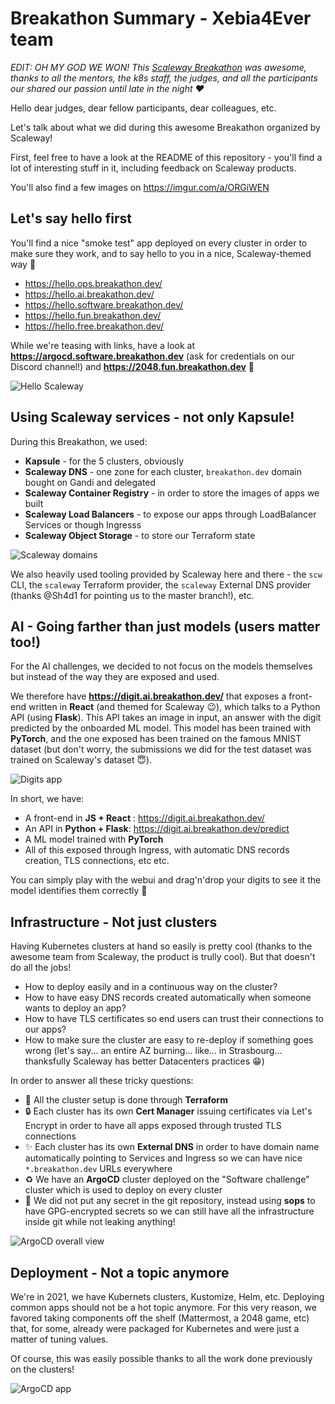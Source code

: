 # Breakathon Summary - Xebia4Ever team

_EDIT: OH MY GOD WE WON! This [Scaleway
Breakathon](https://www.scaleway.com/en/breakathon/) was awesome, thanks to all
the mentors, the k8s staff, the judges, and all the participants our shared our
passion until late in the night ♥_

Hello dear judges, dear fellow participants, dear colleagues, etc.

Let's talk about what we did during this awesome Breakathon organized by
Scaleway!

First, feel free to have a look at the README of this repository - you'll find
a lot of interesting stuff in it, including feedback on Scaleway products.

You'll also find a few images on <https://imgur.com/a/ORGiWEN>

## Let's say hello first

You'll find a nice "smoke test" app deployed on every cluster in order to make
sure they work, and to say hello to you in a nice, Scaleway-themed way 🙂

- <https://hello.ops.breakathon.dev/>
- <https://hello.ai.breakathon.dev/>
- <https://hello.software.breakathon.dev/>
- <https://hello.fun.breakathon.dev/>
- <https://hello.free.breakathon.dev/>

While we're teasing with links, have a look at
**<https://argocd.software.breakathon.dev>** (ask for credentials on our
Discord channel!) and **<https://2048.fun.breakathon.dev>** 🎉

![Hello Scaleway](https://i.imgur.com/OXIeleL.png)

## Using Scaleway services - not only Kapsule!

During this Breakathon, we used:

- **Kapsule** - for the 5 clusters, obviously
- **Scaleway DNS** - one zone for each cluster, `breakathon.dev` domain bought on
  Gandi and delegated
- **Scaleway Container Registry** - in order to store the images of apps we
  built
- **Scaleway Load Balancers** - to expose our apps through LoadBalancer
  Services or though Ingresss
- **Scaleway Object Storage** - to store our Terraform state

![Scaleway domains](https://i.imgur.com/BHAZz8w.png)

We also heavily used tooling provided by Scaleway here and there - the `scw`
CLI, the `scaleway` Terraform provider, the `scaleway` External DNS provider
(thanks @Sh4d1 for pointing us to the master branch!), etc.

## AI - Going farther than just models (users matter too!)

For the AI challenges, we decided to not focus on the models themselves but
instead of the way they are exposed and used.

We therefore have **<https://digit.ai.breakathon.dev/>** that exposes a
front-end written in **React** (and themed for Scaleway 😉), which talks to a
Python API (using **Flask**). This API takes an image in input, an answer with
the digit predicted by the onboarded ML model. This model has been trained with
**PyTorch**, and the one exposed has been trained on the famous MNIST dataset
(but don't worry, the submissions we did for the test dataset was trained on
Scaleway's dataset 😇).

![Digits app](https://i.imgur.com/Wr21Vdm.png)

In short, we have:

- A front-end in **JS + React** : <https://digit.ai.breakathon.dev/>
- An API in **Python + Flask**: <https://digit.ai.breakathon.dev/predict>
- A ML model trained with **PyTorch**
- All of this exposed through Ingress, with automatic DNS records creation, TLS
  connections, etc etc.

You can simply play with the webui and drag'n'drop your digits to see it the
model identifies them correctly 🙂


## Infrastructure - Not just clusters

Having Kubernetes clusters at hand so easily is pretty cool (thanks to the
awesome team from Scaleway, the product is trully cool). But that doesn't do
all the jobs!

- How to deploy easily and in a continuous way on the cluster?
- How to have easy DNS records created automatically when someone wants to
  deploy an app?
- How to have TLS certificates so end users can trust their connections to our
  apps?
- How to make sure the cluster are easy to re-deploy if something goes wrong
  (let's say... an entire AZ burning... like... in Strasbourg... thanksfully
  Scaleway has better Datacenters practices 😁)

In order to answer all these tricky questions:

- 🔧 All the cluster setup is done through **Terraform**
- 🔒 Each cluster has its own **Cert Manager** issuing certificates via Let's
  Encrypt in order to have all apps exposed through trusted TLS connections
- ✨ Each cluster has its own **External DNS** in order to have domain name
  automatically pointing to Services and Ingress so we can have nice
  `*.breakathon.dev` URLs everywhere
- ♻ We have an **ArgoCD** cluster deployed on the "Software challenge" cluster
  which is used to deploy on every cluster
- 🔐 We did not put any secret in the git repository, instead using **sops** to
  have GPG-encrypted secrets so we can still have all the infrastructure inside
  git while not leaking anything!


![ArgoCD overall view](https://i.imgur.com/BRkCQ8K.png)

## Deployment - Not a topic anymore

We're in 2021, we have Kubernets clusters, Kustomize, Helm, etc. Deploying
common apps should not be a hot topic anymore. For this very reason, we favored
taking components off the shelf (Mattermost, a 2048 game, etc) that, for some,
already were packaged for Kubernetes and were just a matter of tuning values.

Of course, this was easily possible thanks to all the work done previously on
the clusters!

![ArgoCD app](https://i.imgur.com/uwHUsCp.png)
